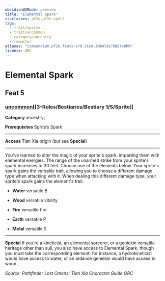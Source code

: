 ```yaml
---
obsidianUIMode: preview
title: "Elemental Spark"
cssclasses: pf2e,pf2e-spell
tags:
  - trait/sprite
  - trait/uncommon
  - category/ancestry
  - remaster
aliases: "Compendium.pf2e.feats-srd.Item.JMB4ldz7BQ5tx0hM"
license: ORC
---
```

# Elemental Spark
## Feat 5
### [uncommon](uncommon "Uncommon Rarity Trait")[[3-Rules/Bestiaries/Bestiary 1/S/Sprite]]

**Category** ancestry; 



**Prerequisites** Sprite’s Spark
* * *
**Access** Tian Xia origin (but see **Special**)

* * *

You've learned to alter the magic of your sprite's spark, imparting them with elemental energies. The range of the unarmed strike from your sprite's spark increases to 30 feet. Choose one of the elements below. Your sprite's spark gains the versatile trait, allowing you to choose a different damage type when attacking with it. When dealing this different damage type, your sprite's spark gains the element's trait.

*   **Water** versatile B
    
*   **Wood** versatile vitality
    
*   **Fire** versatile fire
    
*   **Earth** versatile P
    
*   **Metal** versatile S
    

* * *

**Special** If you're a kineticist, an elemental sorcerer, or a geniekin versatile heritage other than suli, you also have access to Elemental Spark, though you must take the corresponding element; for instance, a hydrokineticist would have access to water, or an ardande geniekin would have access to wood.

*Source: Pathfinder Lost Omens: Tian Xia Character Guide*
*ORC*